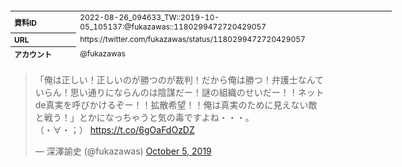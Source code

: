 <table style="font-size: 9pt; width: 610px; margin-bottom: 20px; height: 80px;">
<tbody>
    <tr>
        <th align=left>資料ID</th>
        <td align=left>2022-08-26_094633_TW::2019-10-05_105137:@fukazawas::1180299472720429057</td>
    </tr>
    <tr>
        <th align=left>URL</th>
        <td align=left>https://twitter.com/fukazawas/status/1180299472720429057</td>
    </tr>
    <tr>
        <th align=left>アカウント</th>
        <td align=left>@fukazawas</td>
    </tr>
    <tr>
        <th align=left>ユーザ名</th>
        <td align=left>深澤諭史</td>
    </tr>
    <tr>
        <th align=left>ツイートの記録日時</th>
        <td align=left>2022-08-26_094633_</td>
    </tr>
</tbody>
</table>
<blockquote class="twitter-tweet" data-width="450"  data-lang="ja"><p lang="ja" dir="ltr">「俺は正しい！正しいのが勝つのが裁判！だから俺は勝つ！弁護士なんていらん！思い通りにならんのは陰謀だー！謎の組織のせいだー！！ネットde真実を呼びかけるぞー！！拡散希望！！俺は真実のために見えない敵と戦う！」とかになっちゃうと気の毒ですよね・・・。<br>（・∀・；） <a href="https://t.co/6gOaFdOzDZ">https://t.co/6gOaFdOzDZ</a></p>&mdash; 深澤諭史 (@fukazawas) <a href="https://twitter.com/fukazawas/status/1180299472720429057?ref_src=twsrc%5Etfw">October 5, 2019</a></blockquote>
<script async src="https://platform.twitter.com/widgets.js" charset="utf-8"></script>


